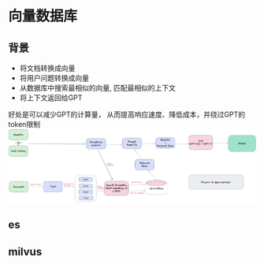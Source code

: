 # 向量数据库

## 背景

- 将文档转换成向量
- 将用户问题转换成向量
- 从数据库中搜索最相似的向量, 匹配最相似的上下文
- 将上下文返回给GPT

好处是可以减少GPT的计算量， 从而提高响应速度、降低成本，并绕过GPT的token限制
![向量数据库与GPT的关系](./images/Vector_Embedding.png)

## es

## milvus